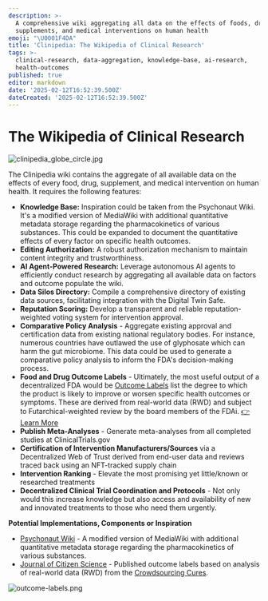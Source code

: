 ```yaml
---
description: >-
  A comprehensive wiki aggregating all data on the effects of foods, drugs,
  supplements, and medical interventions on human health
emoji: "\U0001F4DA"
title: 'Clinipedia: The Wikipedia of Clinical Research'
tags: >-
  clinical-research, data-aggregation, knowledge-base, ai-research,
  health-outcomes
published: true
editor: markdown
date: '2025-02-12T16:52:39.500Z'
dateCreated: '2025-02-12T16:52:39.500Z'
---
```

# The Wikipedia of Clinical Research

![clinipedia_globe_circle.jpg](https://static.crowdsourcingcures.org/dfda/components/clinipedia/clinipedia_globe_circle.jpg)

The Clinipedia wiki contains the aggregate of all available data on the effects of every food, drug, supplement, and medical intervention on human health.  It requires the following features:

   - **Knowledge Base:** Inspiration could be taken from the Psychonaut Wiki. It's a modified version of MediaWiki with additional quantitative metadata storage regarding the pharmacokinetics of various substances.  This could be expanded to document the quantitative effects of every factor on specific health outcomes.
   - **Editing Authorization:** A robust authorization mechanism to maintain content integrity and trustworthiness.
   - **AI Agent-Powered Research:** Leverage autonomous AI agents to efficiently conduct research by aggregating all available data on factors and outcome populate the wiki.
   - **Data Silos Directory:** Compile a comprehensive directory of existing data sources, facilitating integration with the Digital Twin Safe.
   - **Reputation Scoring:** Develop a transparent and reliable reputation-weighted voting system for intervention approval.
   - **Comparative Policy Analysis** - Aggregate existing approval and certification data from existing national regulatory bodies.  For instance, numerous countries have outlawed the use of glyphosate which can harm the gut microbiome.  This data could be used to generate a comparative policy analysis to inform the FDA's decision-making process.
   - **Food and Drug Outcome Labels** - Ultimately, the most useful output of a decentralized FDA would be [Outcome Labels](../data-analysis/outcome-labels/outcome-labels.md) list the degree to which the product is likely to improve or worsen specific health outcomes or symptoms. These are derived from real-world data (RWD) and subject to Futarchical-weighted review by the board members of the FDAi. [👉 Learn More](../data-analysis/outcome-labels/outcome-labels.md)
   - **Publish Meta-Analyses** - Generate meta-analyses from all completed studies at ClinicalTrials.gov
   - **Certification of Intervention Manufacturers/Sources** via a Decentralized Web of Trust derived from end-user data and reviews traced back using an NFT-tracked supply chain
   - **Intervention Ranking** - Elevate the most promising yet little/known or researched treatments
   - **Decentralized Clinical Trial Coordination and Protocols** - Not only would this increase knowledge but also access and availability of new and innovated treatments to those who need them urgently.
   
**Potential Implementations, Components or Inspiration**
- [Psychonaut Wiki](https://psychonautwiki.org/wiki/Psychoactive_substance_index) - A modified version of MediaWiki with additional quantitative metadata storage regarding the pharmacokinetics of various substances.
- [Journal of Citizen Science](https://studies.crowdsourcingcures.org/) - Published outcome labels based on analysis of real-world data (RWD) from the [Crowdsourcing Cures](https://crowdsourcingcures.org/).

![outcome-labels.png](https://static.crowdsourcingcures.org/dfda/components/outcome-labels/outcome-labels.png)
